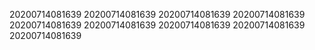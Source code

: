 20200714081639
20200714081639
20200714081639
20200714081639
20200714081639
20200714081639
20200714081639
20200714081639
20200714081639
